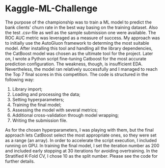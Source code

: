 # Kaggle-ML-Challenge
The purpose of the championship was to train a ML model to predict the bank clients' churn rate in the best way basing on the training dataset. Also the test .csv-file as well as the sample submission one were available. The ROC AUC metric was leveraged as a measure of success.
My approach was to initially use the AutoGluon framework to determing the most suitable model. After installing this tool and handling all the library dependencies, the CatBoost model was chosen as the ultimate tool for the project. 
Later on, I wrote a Python script fine-tuning Catboost for the most accurate prediction configuration. The weakness, though, is insufficient EDA. Nevertheless, the model ran relatively successfully and I managed to reach the Top 7 final scores in this competition. 
The code is structured in the following way:
1. Library import;
2. Loading and processing the data;
3. Setting hyperparameters;
4. Training the final model;
5. Assessing the model with several metrics;
6. Additional cross-validation through model wrapping;
7. Writing the submission file.

As for the chosen hyperparameters, I was playing with them, but the final approach lets CatBoost select the most appropriate ones, so they were set as a range (an array). In order to accelerate the script execution, I included running on GPU. In training the final model, I set the iteration number as 200 and included early stopping at 30 iterations for avoiding overtraining. In the Stratified K-Fold CV, I chose 10 as the split number.
Please see the code for further details.
